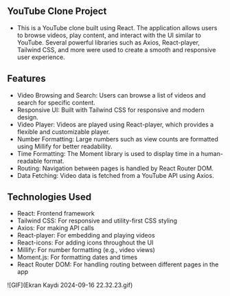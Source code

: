 ## YouTube Clone Project

- This is a YouTube clone built using React. The application allows users to browse videos, play content, and interact with the UI similar to YouTube. Several powerful libraries such as Axios, React-player, Tailwind CSS, and more were used to create a smooth and responsive user experience.

## Features

- Video Browsing and Search: Users can browse a list of videos and search for specific content.
- Responsive UI: Built with Tailwind CSS for responsive and modern design.
- Video Player: Videos are played using React-player, which provides a flexible and customizable player.
- Number Formatting: Large numbers such as view counts are formatted using Millify for better readability.
- Time Formatting: The Moment library is used to display time in a human-readable format.
- Routing: Navigation between pages is handled by React Router DOM.
- Data Fetching: Video data is fetched from a YouTube API using Axios.

## Technologies Used

- React: Frontend framework
- Tailwind CSS: For responsive and utility-first CSS styling
- Axios: For making API calls
- React-player: For embedding and playing videos
- React-icons: For adding icons throughout the UI
- Millify: For number formatting (e.g., video views)
- Moment.js: For formatting dates and times
- React Router DOM: For handling routing between different pages in the app

![GIF](Ekran Kaydı 2024-09-16 22.32.23.gif)

